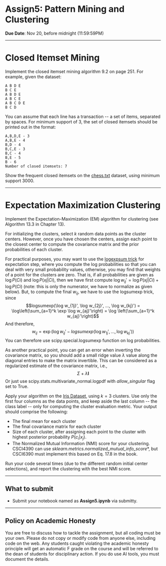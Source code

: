 <!--
.. title: CSCI4390-6390 Assign5
.. slug: dm_assign5
.. date: 2021-11-11 12:00:01 UTC-04:00
.. tags: 
.. category: 
.. link: 
.. description: 
.. has_math: True
.. type: text
-->

# Assign5: Pattern Mining and Clustering

**Due Date**: Nov 20, before midnight (11:59:59PM)

---

# Closed Itemset Mining

Implement the closed itemset mining algorithm 9.2 on page 251. For example,
given the dataset:
```
A B D E
B C E
A B D E
A B C E
A B C D E
B C D
```
You can assume that each line has a transaction -- a set of items, separated
by spaces. For minimum support of 3, the set of closed itemsets should be printed out
in the format:
```
A,B,D,E - 3
A,B,E - 4
B,D - 4
B,C,E - 3
B,C - 4
B,E - 5
B - 6
Number of closed itemsets: 7
```

Show the frequent closed itemsets on the
[chess.txt](http://www.cs.rpi.edu/DMCOURSE/data/chess.txt) dataset, using
minimum support 3000.


---

# Expectation Maximization Clustering

Implement the Expectation-Maximization (EM) algorithm for clustering
(see Algorithm 13.3 in Chapter 13). 

For initializing the clusters, select $k$ random data points as the cluster
centers. However, once you have chosen the centers, assign each point to the
closest center to compute the covariance matrix and the prior probabilities
of each cluster.

For practical purposes, you may want to use the [logexpsum
trick](https://blog.feedly.com/tricks-of-the-trade-logsumexp/) for
expectation step, where you compute the log probabilities so that you can
deal with very small probability values, otherwise, you may find that
weights of a point for the clusters are zero. That is, if all probabilities
are given as $\log P(Ci)$ and $\log P(xj | Ci)$, 
then we have
first compute $\log w_{ij}' = \log P(xj | Ci) + \log P(Ci)$ (note: this is
only the numerator, we have to normalize as given below). But, to compute
the final $w_{ij}$, we have to use the logsumexp trick, since 
$$logsumexp(\log w_{1j}', \log w_{2j}', ..., \log w_{kj}') = \log\left(\sum_{a=1}^k
        \exp \log w_{aj}'\right) = \log \left(\sum_{a=1}^k w_{aj}'\right)$$
And therefore,
$$w_{ij} = \exp\Big( \log w_{ij}' - logsumexp(\log w_{1j}', ..., \log w_{kj}') \Big)$$
You can therefore use scipy.special.logsumexp function on log probabilities.

As another practical point, you can get an error when inverting the covariance
matrix, so you should add a small ridge value $\lambda$ value along the
diagonal entries to make the matrix invertible. This can be considered
as a regularized estimate of the covariance matrix, i.e., $$\Sigma +
\lambda \mathbf{I}$$
Or just use scipy.stats.multivariate_normal.logpdf with *allow_singular* flag set to True.

Apply your algorithm on the [Iris
Dataset](https://archive.ics.uci.edu/dataset/53/iris), using $k=3$ clusters. Use only the first
four columns as the data points, and keep aside the last
column -- the class label -- only for computing the cluster evaluation metric. Your output should comprise the following: 

* The final mean for each cluster
* The final covariance matrix for each cluster
* Size of each cluster, after assigning  each point to the cluster with highest posterior probability $P(c_i | x_j)$.
* The Normalized Mutual Information (NMI) score for your clustering.
    CSCI4390 can use *sklearn.metrics.normalized_mutual_info_score**, but
    CSCI6390 must implement this based on Eq. 17.8 in the book.

Run your code several times (due to the different random initial center
selections),  and report the clustering with the best NMI score.

---

## What to submit

* Submit your notebook named as **Assign5.ipynb** via submitty.

---

## Policy on Academic Honesty

You are free to discuss how to tackle the assignment, but all coding
must be your own. Please do not copy or modify code from anyone else,
including code on the web. Any students caught violating the academic
honesty principle will get an automatic F grade on the course and will
be referred to the dean of students for disciplinary action. If you do use
AI tools, you must document the details.
